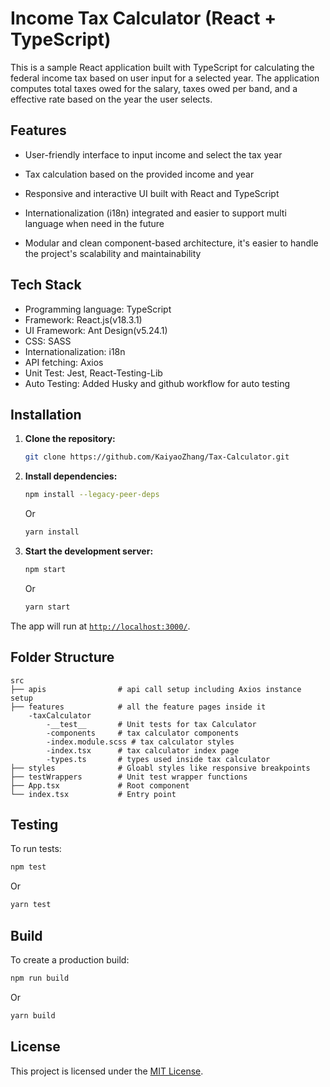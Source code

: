 # Income Tax Calculator (React + TypeScript)

This is a sample React application built with TypeScript for calculating the federal income tax based on user input for a selected year. The application computes total taxes owed for the salary, taxes owed per band, and a  effective rate based on the year the user selects.

## Features

- User-friendly interface to input income and select the tax year

- Tax calculation based on the provided income and year

- Responsive and interactive UI built with React and TypeScript

- Internationalization (i18n) integrated and easier to support multi language when need in the future 

- Modular and clean component-based architecture, it's easier to handle the project's scalability and maintainability

## Tech Stack

- Programming language: TypeScript
- Framework: React.js(v18.3.1)
- UI Framework: Ant Design(v5.24.1)
- CSS: SASS
- Internationalization: i18n
- API fetching: Axios
- Unit Test: Jest, React-Testing-Lib
- Auto Testing: Added Husky and github workflow for auto testing 

## Installation

1. **Clone the repository:**

   ```bash
   git clone https://github.com/KaiyaoZhang/Tax-Calculator.git
   ```

2. **Install dependencies:**

   ```bash
   npm install --legacy-peer-deps
   ```

   Or

   ```bash
   yarn install
   ```

3. **Start the development server:**

   ```bash
   npm start
   ```

   Or

   ```bash
   yarn start
   ```

The app will run at [`http://localhost:3000/`](http://localhost:3000/).

## Folder Structure

```
src
├── apis                # api call setup including Axios instance setup
├── features            # all the feature pages inside it
    -taxCalculator
        -__test__       # Unit tests for tax Calculator
        -components     # tax calculator components
        -index.module.scss # tax calculator styles
        -index.tsx      # tax calculator index page
        -types.ts       # types used inside tax calculator
├── styles              # Gloabl styles like responsive breakpoints
├── testWrappers        # Unit test wrapper functions
├── App.tsx             # Root component
└── index.tsx           # Entry point
```

## Testing

To run tests:

```bash
npm test
```

Or

```bash
yarn test
```


## Build

To create a production build:

```bash
npm run build
```

Or

```bash
yarn build
```


## License

This project is licensed under the [MIT License](LICENSE).
